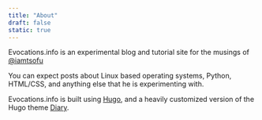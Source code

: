 ```yaml
---
title: "About"
draft: false
static: true
---
```


Evocations.info is an experimental blog and tutorial site for the musings of [@iamtsofu](https://twitter.com/iamtsofu)

You can expect posts about Linux based operating systems, Python, HTML/CSS, and anything else that he is experimenting with.

Evocations.info is built using [Hugo](https://gohugo.io/), 
and a heavily customized version of the Hugo theme [Diary](https://github.com/AmazingRise/hugo-theme-diary).
